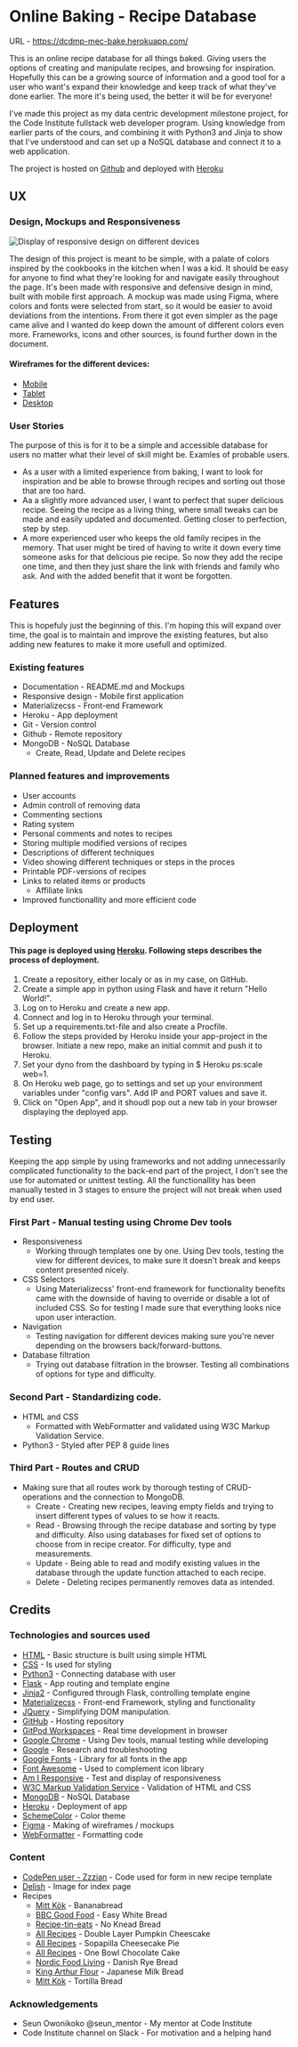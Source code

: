 # Online Baking - Recipe Database

URL - https://dcdmp-mec-bake.herokuapp.com/

This is an online recipe database for all things baked. Giving users the options of creating and manipulate recipes, and browsing for inspiration. Hopefully this can be a growing source of information and a good tool for a user who want's expand their knowledge and keep track of what they've done earlier. The more it's being used, the better it will be for everyone!

I've made this project as my data centric development milestone project, for the Code Institute fullstack web developer program. 
Using knowledge from earlier parts of the cours, and combining it with Python3 and Jinja to show that I've understood and can set up a NoSQL database and connect it to a web application.

The project is hosted on [Github](https://github.com/matsceder/dcdmp-mec-bake) and deployed with [Heroku](https://dcdmp-mec-bake.herokuapp.com/)

## UX
### Design, Mockups and Responsiveness
![Display of responsive design on different devices](documentation/dcdmp-responsive.png)

The design of this project is meant to be simple, with a palate of colors inspired by the cookbooks in the kitchen when I was a kid. It should be easy for anyone to find what they're looking for and navigate easily throughout the page. It's been made with responsive and defensive design in mind, built with mobile first approach. A mockup was made using Figma, where colors and fonts were selected from start, so it would be easier to avoid deviations from the intentions. From there it got even simpler as the page came alive and I wanted do keep down the amount of different colors even more. Frameworks, icons and other sources, is found further down in the document.

#### Wireframes for the different devices: 
- [Mobile](https://www.figma.com/file/iHfhgwJzJyhBJNbnp3ZE7Q/dcdmp-mec-online-baking?node-id=0%3A1)
- [Tablet](https://www.figma.com/file/iHfhgwJzJyhBJNbnp3ZE7Q/dcdmp-mec-online-baking?node-id=2%3A2)
- [Desktop](https://www.figma.com/file/iHfhgwJzJyhBJNbnp3ZE7Q/dcdmp-mec-online-baking?node-id=2%3A3)

### User Stories

The purpose of this is for it to be a simple and accessible database for users no matter what their level of skill might be. Examles of probable users.

- As a user with a limited experience from baking, I want to look for inspiration and be able to browse through recipes and sorting out those that are too hard. 
- Aa a slightly more advanced user, I want to perfect that super delicious recipe. Seeing the recipe as a living thing, where small tweaks can be made and easily updated and documented. Getting closer to perfection, step by step.
- A more experienced user who keeps the old family recipes in the memory. That user might be tired of having to write it down every time someone asks for that delicious pie recipe. So now they add the recipe one time, and then they just share the link with friends and family who ask. And with the added benefit that it wont be forgotten.

## Features
This is hopefuly just the beginning of this. I'm hoping this will expand over time, the goal is to maintain and improve the existing features, but also adding new features to make it more usefull and optimized.
### Existing features
- Documentation - README.md and Mockups
- Responsive design - Mobile first application
- Materializecss - Front-end Framework
- Heroku - App deployment
- Git - Version control
- Github - Remote repository
- MongoDB - NoSQL Database
    - Create, Read, Update and Delete recipes

### Planned features and improvements
- User accounts
- Admin controll of removing data
- Commenting sections
- Rating system
- Personal comments and notes to recipes
- Storing multiple modified versions of recipes
- Descriptions of different techniques
- Video showing different techniques or steps in the proces
- Printable PDF-versions of recipes
- Links to related items or products
    - Affiliate links
- Improved functionallity and more efficient code

## Deployment
#### This page is deployed using [Heroku](https://www.heroku.com/). Following steps describes the process of deployment.
1. Create a repository, either localy or as in my case, on GitHub.
2. Create a simple app in python using Flask and have it return "Hello World!".
3. Log on to Heroku and create a new app.
4. Connect and log in to Heroku through your terminal. 
5. Set up a requirements.txt-file and also create a Procfile.
6. Follow the steps provided by Heroku inside your app-project in the browser. Initiate a new repo, make an initial commit and push it to Heroku.
7. Set your dyno from the dashboard by typing in $ Heroku ps:scale web=1.
8. On Heroku web page, go to settings and set up your environment variables under "config vars". Add IP and PORT values and save it.
9. Click on "Open App", and it shoudl pop out a new tab in your browser displaying the deployed app.

## Testing
Keeping the app simple by using frameworks and not adding unnecessarily complicated functionality to the back-end part of the project, I don't see the use for automated or unittest testing. All the functionallity has been manually tested in 3 stages to ensure the project will not break when used by end user.

### First Part - Manual testing using Chrome Dev tools

- Responsiveness
    - Working through templates one by one. Using Dev tools, testing the view for different devices, to make sure it doesn't break and keeps content presented nicely.
- CSS Selectors
    - Using Materializecss' front-end framework for functionality benefits came with the downside of having to override or disable a lot of included CSS. So for testing I made sure that everything looks nice upon user interaction.
- Navigation
    - Testing navigation for different devices making sure you're never depending on the browsers back/forward-buttons.
- Database filtration
    - Trying out database filtration in the browser. Testing all combinations of options for type and difficulty.
### Second Part - Standardizing code.
- HTML and CSS
    - Formatted with WebFormatter and validated using W3C Markup Validation Service.
- Python3 - Styled after PEP 8 guide lines

### Third Part - Routes and CRUD
- Making sure that all routes work by thorough testing of CRUD-operations and the connection to MongoDB.
    - Create - Creating new recipes, leaving empty fields and trying to insert different types of values to se how it reacts.
    - Read - Browsing through the recipe database and sorting by type and difficulty. Also using databases for fixed set of options to choose from in recipe creator. For difficulty, type and measurements.
    - Update - Being able to read and modify existing values in the database through the update function attached to each recipe.
    - Delete - Deleting recipes permanently removes data as intended.

## Credits
### Technologies and sources used

- [HTML](https://developer.mozilla.org/en-US/docs/Web/HTML) - Basic structure is built using simple HTML
- [CSS](https://developer.mozilla.org/en-US/docs/Web/CSS) - Is used for styling
- [Python3](https://www.python.org/) - Connecting database with user
- [Flask](https://flask.palletsprojects.com/en/1.1.x/) - App routing and template engine
- [Jinja2](https://palletsprojects.com/p/jinja/) - Configured through Flask, controlling template engine
- [Materializecss](https://materializecss.com/) - Front-end Framework, styling and functionality
- [JQuery](https://jquery.com) - Simplifying DOM manipulation.
- [GitHub](https://github.com/) - Hosting repository
- [GitPod Workspaces](ttps://www.gitpod.io/) - Real time development in browser
- [Google Chrome](https://www.google.com/chrome/) - Using Dev tools, manual testing while developing
- [Google](https://www.google.com/) - Research and troubleshooting
- [Google Fonts](https://fonts.google.com/) - Library for all fonts in the app
- [Font Awesome](https://fontawesome.com/) - Used to complement icon library
- [Am I Responsive](http://ami.responsivedesign.is) - Test and display of responsiveness
- [W3C Markup Validation Service](https://validator.w3.org/) - Validation of HTML and CSS
- [MongoDB](https://www.mongodb.com/) - NoSQL Database
- [Heroku](https://www.heroku.com/) - Deployment of app
- [SchemeColor](https://www.schemecolor.com/sneaky-peaky.php) - Color theme
- [Figma](https://www.figma.com/) - Making of wireframes / mockups
- [WebFormatter](https://webformatter.com/html) - Formatting code

### Content
- [CodePen user - Zzzian](https://codepen.io/zzzian/pen/LZbrOP?__cf_chl_jschl_tk__=9f40e82f349b34dced5fbc0b11a97f5969501ed9-1591793304-0-ASUvdpx3C2k4XIVdDrz1kTsYyLPZQPJvvsDZN_ftPSKxKo6JcIl-bBoWt8rwxjMJTTVPwLV0c-WrdfZ7jpVCIw6BfgaouE3pm8idfIavtCaKvmtfzfGTC_9UsVJQujnFgiDus_6E47c7zKqK29pR2YntDM2jfkgS_iHKfI0adPFCaBJrAPFaWZ2Dx_1iRkXewtETaBXxn-ghaIGHN6BvPZdkglwwiztxeCSaHKvSNXCXuHZqZh9EL2XJ2RnWPE7YP5jAuMFRNjasbm-Rth6xVCFkzY9BIAG-Nx5JC-h-0rFnPgn0YLhszXVfyn0FDNn9Nj_lcg_pCsz-1pGu5l9a3_uUW0pbdtTg7xQbOTa12Im1) - Code used for form in new recipe template
- [Delish](https://www.delish.com/cooking/recipe-ideas/a25810151/how-to-make-sourdough-bread-recipe/) - Image for index page
- Recipes
    - [Mitt Kök](https://mittkok.expressen.se/recept/glutenfritt-bananbrod/) - Bananabread
    - [BBC Good Food](https://www.bbcgoodfood.com/recipes/easy-white-bread) - Easy White Bread
    - [Recipe-tin-eats](https://www.recipetineats.com/easy-yeast-bread-recipe-no-knead/) - No Knead Bread
    - [All Recipes](https://www.allrecipes.com/recipe/13477/double-layer-pumpkin-cheesecake/?internalSource=hub%20recipe&referringId=276&referringContentType=Recipe%20Hub&clickId=cardslot%2010) - Double Layer Pumpkin Cheescake
    - [All Recipes](https://www.allrecipes.com/recipe/169305/sopapilla-cheesecake-pie/?internalSource=hub%20recipe&referringId=276&referringContentType=Recipe%20Hub&clickId=cardslot%2018) - Sopapilla Cheesecake Pie
    - [All Recipes](https://www.allrecipes.com/recipe/17981/one-bowl-chocolate-cake-iii/?internalSource=hub%20recipe&referringId=276&referringContentType=Recipe%20Hub&clickId=cardslot%2012) - One Bowl Chocolate Cake
    - [Nordic Food Living](https://nordicfoodliving.com/danish-rye-bread-without-sour-dough/) - Danish Rye Bread
    - [King Arthur Flour](https://www.kingarthurflour.com/recipes/japanese-milk-bread-rolls-recipe) - Japanese Milk Bread
    - [Mitt Kök](https://mittkok.expressen.se/recept/tortillabrod-3/) - Tortilla Bread

### Acknowledgements
- Seun Owonikoko @seun_mentor - My mentor at Code Institute
- Code Institute channel on Slack - For motivation and a helping hand

